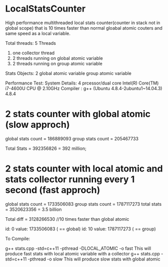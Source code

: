 # LocalStatsCounter
High performance  multithreaded local stats counter(counter in stack not in global scope) that is 10 times faster than normal gloabal atomic couters and same speed as a local variable.

Total threads: 5 Threads
   1) one collector thread
   2) 2 threads running on global atomic variable
   3) 2 threads running on group atomic variable

Stats Objects: 2
   global atomic variable
   group atomic variable

Performance Test:
   System Details: 4 prcessor/dual core Intel(R) Core(TM) i7-4600U CPU @ 2.10GHz
   Compiler      : g++ (Ubuntu 4.8.4-2ubuntu1~14.04.3) 4.8.4

2 stats counter with global atomic (slow approch)
==================================
global stats count = 186889093
group stats count = 205467733

Total Stats = 392356826 = 392 million;

2 stats counter with local atomic and stats collector running every 1 second (fast approch)
======================================================================

global stats count = 1733506083
group stats count = 1787117273
total stats = 3520623356 = 3.5 billion

Total diff = 3128266530  //10 times faster  than global atomic

id: 0 value: 1733506083 ( == global)
id: 10 value: 1787117273 ( == group)

To Compile:

 g++ stats.cpp -std=c++11 -pthread -DLOCAL_ATOMIC -o fast
     This will produce fast stats with local atomic variable with a collector
 g++ stats.cpp -std=c++11 -pthread  -o slow
     This will produce slow stats with global atomic
